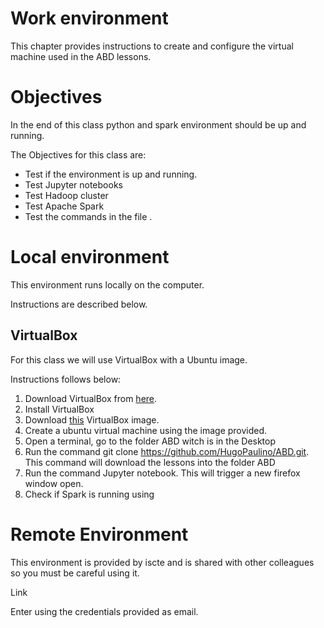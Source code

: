 # Work environment

This chapter provides instructions to create and configure the virtual machine used in the ABD lessons.

# Objectives
In the end of this class python and spark environment 
should be up and running.

 The Objectives for this class are:
   * Test if the environment is up and running.
   * Test Jupyter notebooks
   * Test Hadoop cluster
   * Test Apache Spark
   * Test the commands in the file .
    
# Local environment

This environment runs locally on the computer.

Instructions are described below. 


## VirtualBox
For this class we will use VirtualBox with a Ubuntu image. 

Instructions follows below:

1. Download VirtualBox from [here](https://www.virtualbox.org/wiki/Downloads).
2. Install VirtualBox
3. Download [this](https://downloads.cloudera.com/demo_vm/virtualbox/cloudera-quickstart-vm-5.4.2-0-virtualbox.zip) VirtualBox image.
4. Create a ubuntu virtual machine using the image provided.
5. Open a terminal, go to the folder ABD witch is in the Desktop 
6. Run the command git clone https://github.com/HugoPaulino/ABD.git.  This command will download the lessons into the folder ABD
7. Run the command Jupyter notebook. This will trigger a new firefox window open.
8. Check if Spark is running using 

# Remote Environment

This environment is provided by iscte and is shared with other
colleagues so you must be careful using it.

Link

Enter using the credentials provided as email. 

